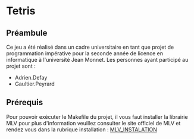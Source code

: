 # Tetris 

## Préambule
Ce jeu a été réalisé dans un cadre universitaire en tant que projet de programmation impérative pour la seconde année de licence en informatique à l'université Jean Monnet. 
Les personnes ayant participé au projet sont :
- Adrien.Defay
- Gaultier.Peyrard

## Prérequis
Pour pouvoir exécuter le Makefile du projet, il vous faut installer la librairie MLV pour plus d'information veuillez consulter le site officiel de MLV et rendez vous dans la rubrique installation : [MLV_INSTALATION](http://www-igm.univ-mlv.fr/~boussica/mlv/api/French/html/installation.html)  
